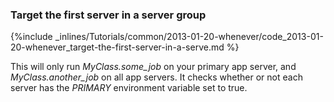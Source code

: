 <!-- usedin: [ _rails/Tutorials] - post: -->


### Target the first server in a server group



{%include _inlines/Tutorials/common/2013-01-20-whenever/code_2013-01-20-whenever_target-the-first-server-in-a-serve.md %}




This will only run _MyClass.some_job_ on your primary app server, and _MyClass.another_job_ on all app servers. It checks whether or not each server
has the _PRIMARY_ environment variable set to true.




